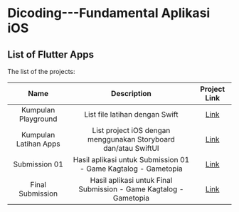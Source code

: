 # Dicoding---Fundamental Aplikasi iOS
 
## List of Flutter Apps
The list of the projects:

| Name      | Description  | Project Link  |
| :-: | :-: | :-: | 
| Kumpulan Playground | List file latihan dengan Swift | [Link](https://github.com/patriciafiona/Dicoding---Fundamental-Aplikasi-iOS/tree/main/Playgrounds) | 
| Kumpulan Latihan Apps | List project iOS dengan menggunakan Storyboard dan/atau SwiftUI | [Link](https://github.com/patriciafiona/Dicoding---Fundamental-Aplikasi-iOS/tree/main/Kumpulan%20Latihan%20Apps) | 
| Submission 01 | Hasil aplikasi untuk Submission 01 - Game Kagtalog - Gametopia | [Link](https://github.com/patriciafiona/Dicoding---Fundamental-Aplikasi-iOS/tree/main/Submission%201%20-%20Gametopia) | 
| Final Submission | Hasil aplikasi untuk Final Submission - Game Kagtalog - Gametopia | [Link](https://github.com/patriciafiona/Dicoding---Fundamental-Aplikasi-iOS/tree/main/Final%20Submission%20-%20Gametopia) | 
